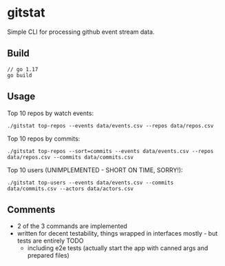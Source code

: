 # gitstat
Simple CLI for processing github event stream data.

## Build

```
// go 1.17
go build
```

## Usage

Top 10 repos by watch events:
```
./gitstat top-repos --events data/events.csv --repos data/repos.csv 

```

Top 10 repos by commits:
```
./gitstat top-repos --sort=commits --events data/events.csv --repos data/repos.csv --commits data/commits.csv
```

Top 10 users (UNIMPLEMENTED - SHORT ON TIME, SORRY!):
```
./gitstat top-users --events data/events.csv --commits data/commits.csv --actors data/actors.csv
```

## Comments

- 2 of the 3 commands are implemented
- written for decent testability, things wrapped in interfaces mostly - but tests are entirely TODO
  - including e2e tests (actually start the app with canned args and prepared files)

